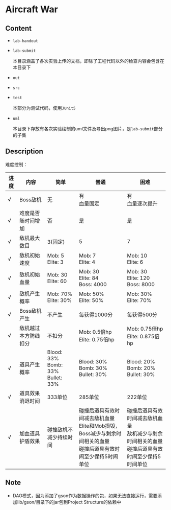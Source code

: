 # Aircraft War

## Content

- `lab-handout`

- `lab-submit`

  本目录涵盖了各次实验上传的文档，即除了工程代码以外的检查内容会包含在本目录下

- `out`

- `src`

- `test`

  本部分为测试代码，使用`JUnit5`

- `uml`

  本目录下存放有各次实验绘制的uml文件及导出png图片，是`lab-submit`部分的子集

## Description

难度控制：

| 进度 | 内容                 | 简单                                       | 普通                                                         | 困难                                                         |
| ---- | -------------------- | ------------------------------------------ | ------------------------------------------------------------ | ------------------------------------------------------------ |
| √    | Boss敌机             | 无                                         | 有<br />血量固定                                             | 有<br />血量逐次提升                                         |
| √    | 难度是否随时间增加   | 否                                         | 是                                                           | 是                                                           |
| √    | 敌机最大数目         | 3(固定)                                    | 5                                                            | 7                                                            |
| √    | 敌机初始速度         | Mob: 5<br />Elite: 3                       | Mob: 7<br />Elite: 4                                         | Mob: 10<br />Elite: 6                                        |
| √    | 敌机初始血量         | Mob: 30<br />Elite: 60                     | Mob: 30<br />Elite: 84<br />Boss: 4000                       | Mob: 30<br />Elite: 120<br />Boss: 8000                      |
| √    | 敌机产生概率         | Mob: 70%<br />Elite: 30%                   | Mob: 50%<br />Elite: 50%                                     | Mob: 30%<br />Elite: 70%                                     |
| √    | Boss敌机产生         | 不产生                                     | 每获得1000分                                                 | 每获得500分                                                  |
| √    | 敌机越过本方防线扣分 | 不扣分                                     | Mob: 0.5倍hp<br />Elite: 0.75倍hp                            | Mob: 0.75倍hp<br />Elite: 0.875倍hp                          |
| √    | 道具产生概率         | Blood: 33%<br />Bomb: 33%<br />Bullet: 33% | Blood: 30%<br />Bomb: 30%<br />Bullet: 30%                   | Blood: 20%<br />Bomb: 20%<br />Bullet: 30%                   |
| √    | 道具效果消退时间     | 333单位                                    | 285单位                                                      | 222单位                                                      |
| √    | 加血道具护盾效果     | 碰撞敌机不减少持续时间                     | 碰撞后道具有效时间减去敌机血量<br />Elite和Mob损毁，Boss减少与剩余时间相关的血量<br />碰撞后道具有效时间至少保持5时间单位 | 碰撞后道具有效时间减去敌机血量<br />敌机减少与剩余时间相关的血量<br />碰撞后道具有效时间至少保持5时间单位 |

## Note

* DAO模式，因为添加了gson作为数据操作的包，如果无法直接运行，需要添加lib/gson/目录下的jar包到Project Structure的依赖中
